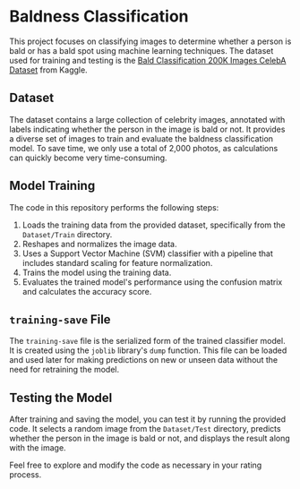 # Baldness Classification

This project focuses on classifying images to determine whether a person is bald or has a bald spot using machine learning techniques. The dataset used for training and testing is the [Bald Classification 200K Images CelebA Dataset](https://www.kaggle.com/datasets/ashishjangra27/bald-classification-200k-images-celeba) from Kaggle.

## Dataset

The dataset contains a large collection of celebrity images, annotated with labels indicating whether the person in the image is bald or not. It provides a diverse set of images to train and evaluate the baldness classification model. To save time, we only use a total of 2,000 photos, as calculations can quickly become very time-consuming.

## Model Training

The code in this repository performs the following steps:

1. Loads the training data from the provided dataset, specifically from the `Dataset/Train` directory.
2. Reshapes and normalizes the image data.
3. Uses a Support Vector Machine (SVM) classifier with a pipeline that includes standard scaling for feature normalization.
4. Trains the model using the training data.
5. Evaluates the trained model's performance using the confusion matrix and calculates the accuracy score.

## `training-save` File

The `training-save` file is the serialized form of the trained classifier model. It is created using the `joblib` library's `dump` function. This file can be loaded and used later for making predictions on new or unseen data without the need for retraining the model.

## Testing the Model

After training and saving the model, you can test it by running the provided code. It selects a random image from the `Dataset/Test` directory, predicts whether the person in the image is bald or not, and displays the result along with the image.

Feel free to explore and modify the code as necessary in your rating process.
